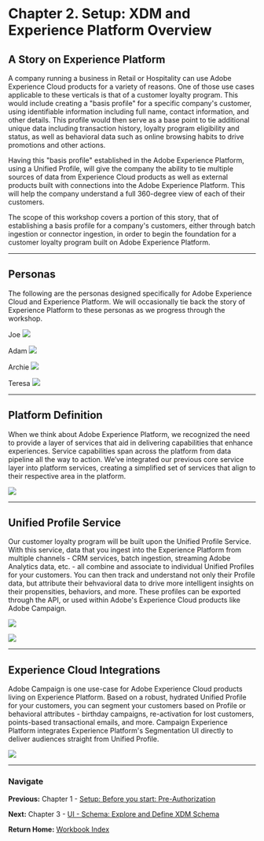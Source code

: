 # Chapter 2. Setup: XDM and Experience Platform Overview

## A Story on Experience Platform

A company running a business in Retail or Hospitality can use Adobe Experience Cloud products for a variety of reasons. One of those use cases applicable to these verticals is that of a customer loyalty program. This would include creating a "basis profile" for a specific company's customer, using identifiable information including full name, contact information, and other details. This profile would then serve as a base point to tie additional unique data including transaction history, loyalty program eligibility and status, as well as behavioral data such as online browsing habits to drive promotions and other actions.

Having this "basis profile" established in the Adobe Experience Platform, using a Unified Profile, will give the company the ability to tie multiple sources of data from Experience Cloud products as well as external products built with connections into the Adobe Experience Platform. This will help the company understand a full 360-degree view of each of their customers.

The scope of this workshop covers a portion of this story, that of establishing a basis profile for a company's customers, either through batch ingestion or connector ingestion, in order to begin the foundation for a customer loyalty program built on Adobe Experience Platform.

---

## Personas

The following are the personas designed specifically for Adobe Experience Cloud and Experience Platform. We will occasionally tie back the story of Experience Platform to these personas as we progress through the workshop.

Joe
![](../images/chapter-1/persona-joe.png)

Adam
![](../images/chapter-1/persona-adam.png)

Archie
![](../images/chapter-1/persona-archie.png)

Teresa
![](../images/chapter-1/persona-teresa.png)

---

## Platform Definition

When we think about Adobe Experience Platform, we recognized the need to provide a layer of services that aid in delivering capabilities that enhance experiences. Service capabilities span across the platform from data pipeline all the way to action. We’ve integrated our previous core service layer into platform services, creating a simplified set of services that align to their respective area in the platform.

![](../images/chapter-1/architecture-1.png)

---

## Unified Profile Service

Our customer loyalty program will be built upon the Unified Profile Service. With this service, data that you ingest into the Experience Platform from multiple channels - CRM services, batch ingestion, streaming Adobe Analytics data, etc. - all combine and associate to individual Unified Profiles for your customers. You can then track and understand not only their Profile data, but attribute their behvavioral data to drive more intelligent insights on their propensities, behaviors, and more. These profiles can be exported through the API, or used within Adobe's Experience Cloud products like Adobe Campaign.

![](../images/chapter-1/unifiedprofile-1.png)

![](../images/chapter-1/unifiedprofile-2.png)

---

## Experience Cloud Integrations

Adobe Campaign is one use-case for Adobe Experience Cloud products living on Experience Platform. Based on a robust, hydrated Unified Profile for your customers, you can segment your customers based on Profile or behavioral attributes - birthday campaigns, re-activation for lost customers, points-based transactional emails, and more. Campaign Experience Platform integrates Experience Platform's Segmentation UI directly to deliver audiences straight from Unified Profile.

![](../images/chapter-1/adobecampaign-1.png)

---

### Navigate

**Previous:** Chapter 1 - [Setup: Before you start: Pre-Authorization](chapter-1.md)

**Next:** Chapter 3 - [UI - Schema: Explore and Define XDM Schema](chapter-3.md)

**Return Home:** [Workbook Index](../README.md)